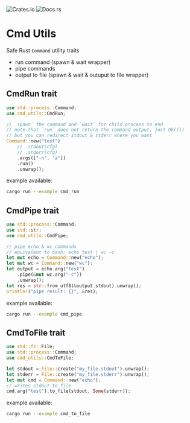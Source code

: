 ![Crates.io](https://img.shields.io/crates/v/cmd-utils?style=for-the-badge)
![Docs.rs](https://img.shields.io/docsrs/cmd-utils/latest?style=for-the-badge)

# Cmd Utils

Safe Rust `Command` utility traits
- run command (spawn & wait wrapper)
- pipe commands
- output to file (spawn & wait & outuput to file wrapper)

## CmdRun trait
```rust
use std::process::Command;
use cmd_utils::CmdRun;

// `spawn` the command and `wait` for child process to end
// note that `run` does not return the command output, just Ok(())
// but you can redirect stdout & stderr where you want
Command::new("test")
    // .stdout(cfg)
    // .stderr(cfg)
    .args(["-n", "a"])
    .run()
    .unwrap();
```

example available:
```bash
cargo run --example cmd_run
```

## CmdPipe trait
```rust
use std::process::Command;
use std::str;
use cmd_utils::CmdPipe;

// pipe echo & wc commands
// equivalent to bash: echo test | wc -c
let mut echo = Command::new("echo");
let mut wc = Command::new("wc");
let output = echo.arg("test")
    .pipe(&mut wc.arg("-c"))
    .unwrap();
let res = str::from_utf8(&output.stdout).unwrap();
println!("pipe result: {}", &res);
```

example available:
```bash
cargo run --example cmd_pipe
```

## CmdToFile trait
```rust
use std::fs::File;
use std::process::Command;
use cmd_utils::CmdToFile;

let stdout = File::create("my_file.stdout").unwrap();
let stderr = File::create("my_file.stderr").unwrap();
let mut cmd = Command::new("echo");
// writes stdout to file
cmd.arg("test").to_file(stdout, Some(stderr));
```

example available:
```bash
cargo run --example cmd_to_file
```
